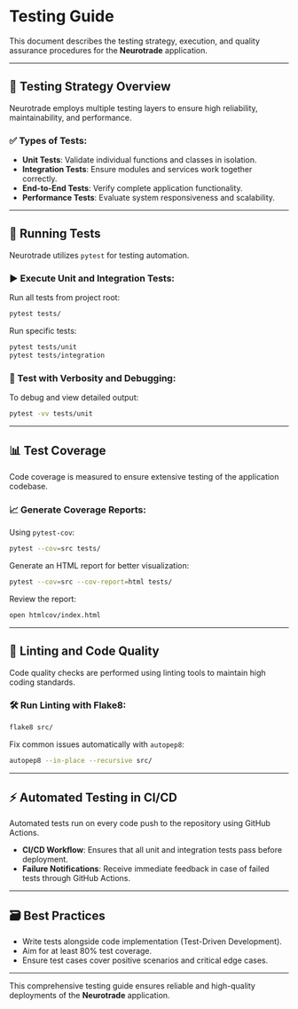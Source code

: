 # Testing Guide

This document describes the testing strategy, execution, and quality assurance procedures for the **Neurotrade** application.

---

## 🧩 Testing Strategy Overview

Neurotrade employs multiple testing layers to ensure high reliability, maintainability, and performance.

### ✅ Types of Tests:

- **Unit Tests**: Validate individual functions and classes in isolation.
- **Integration Tests**: Ensure modules and services work together correctly.
- **End-to-End Tests**: Verify complete application functionality.
- **Performance Tests**: Evaluate system responsiveness and scalability.

---

## 🚀 Running Tests

Neurotrade utilizes `pytest` for testing automation.

### ▶️ Execute Unit and Integration Tests:

Run all tests from project root:

```bash
pytest tests/
```

Run specific tests:

```bash
pytest tests/unit
pytest tests/integration
```

### 🐞 Test with Verbosity and Debugging:

To debug and view detailed output:

```bash
pytest -vv tests/unit
```

---

## 📊 Test Coverage

Code coverage is measured to ensure extensive testing of the application codebase.

### 📈 Generate Coverage Reports:

Using `pytest-cov`:

```bash
pytest --cov=src tests/
```

Generate an HTML report for better visualization:

```bash
pytest --cov=src --cov-report=html tests/
```

Review the report:

```bash
open htmlcov/index.html
```

---

## 🧹 Linting and Code Quality

Code quality checks are performed using linting tools to maintain high coding standards.

### 🛠️ Run Linting with Flake8:

```bash
flake8 src/
```

Fix common issues automatically with `autopep8`:

```bash
autopep8 --in-place --recursive src/
```

---

## ⚡ Automated Testing in CI/CD

Automated tests run on every code push to the repository using GitHub Actions.

- **CI/CD Workflow**: Ensures that all unit and integration tests pass before deployment.
- **Failure Notifications**: Receive immediate feedback in case of failed tests through GitHub Actions.

---

## 🗃️ Best Practices

- Write tests alongside code implementation (Test-Driven Development).
- Aim for at least 80% test coverage.
- Ensure test cases cover positive scenarios and critical edge cases.

---

This comprehensive testing guide ensures reliable and high-quality deployments of the **Neurotrade** application.

